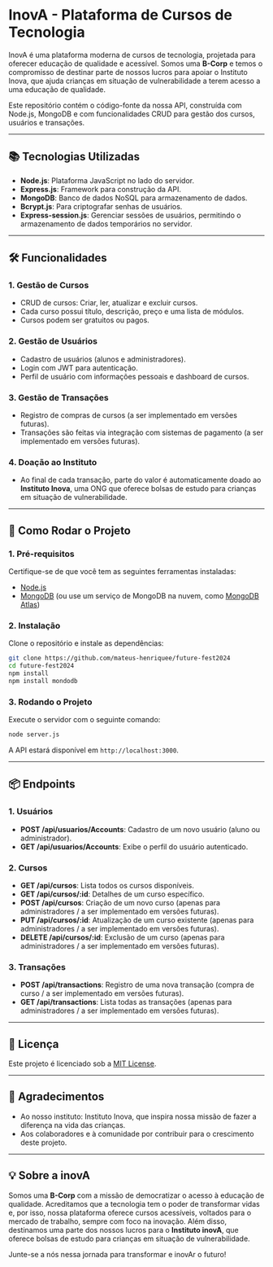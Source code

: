 # InovA - Plataforma de Cursos de Tecnologia
 
InovA é uma plataforma moderna de cursos de tecnologia, projetada para oferecer educação de qualidade e acessível. Somos uma **B-Corp** e temos o compromisso de destinar parte de nossos lucros para apoiar o Instituto Inova, que ajuda crianças em situação de vulnerabilidade a terem acesso a uma educação de qualidade.
 
Este repositório contém o código-fonte da nossa API, construída com Node.js, MongoDB e com funcionalidades CRUD para gestão dos cursos, usuários e transações.
 
---
 
## 📚 Tecnologias Utilizadas
 
- **Node.js**: Plataforma JavaScript no lado do servidor.
- **Express.js**: Framework para construção da API.
- **MongoDB**: Banco de dados NoSQL para armazenamento de dados.
- **Bcrypt.js**: Para criptografar senhas de usuários.
- **Express-session.js**: Gerenciar sessões de usuários, permitindo o armazenamento de dados temporários no servidor.
---
 
## 🛠️ Funcionalidades
 
### 1. **Gestão de Cursos**
- CRUD de cursos: Criar, ler, atualizar e excluir cursos.
- Cada curso possui título, descrição, preço e uma lista de módulos.
- Cursos podem ser gratuitos ou pagos.
 
### 2. **Gestão de Usuários**
- Cadastro de usuários (alunos e administradores).
- Login com JWT para autenticação.
- Perfil de usuário com informações pessoais e dashboard de cursos.
 
### 3. **Gestão de Transações**
- Registro de compras de cursos (a ser implementado em versões futuras).
- Transações são feitas via integração com sistemas de pagamento (a ser implementado em versões futuras).
 
### 4. **Doação ao Instituto**
- Ao final de cada transação, parte do valor é automaticamente doado ao **Instituto Inova**, uma ONG que oferece bolsas de estudo para crianças em situação de vulnerabilidade.
 
---
 
## 🚀 Como Rodar o Projeto
 
### 1. **Pré-requisitos**
Certifique-se de que você tem as seguintes ferramentas instaladas:
 
- [Node.js](https://nodejs.org/)
- [MongoDB](https://www.mongodb.com/try/download/community) (ou use um serviço de MongoDB na nuvem, como [MongoDB Atlas](https://www.mongodb.com/cloud/atlas))
 
### 2. **Instalação**
 
Clone o repositório e instale as dependências:
 
```bash
git clone https://github.com/mateus-henriquee/future-fest2024
cd future-fest2024
npm install
npm install mondodb
```
 
### 3. **Rodando o Projeto**
 
Execute o servidor com o seguinte comando:
 
```bash
node server.js
```
 
A API estará disponível em `http://localhost:3000`.
 
---
 
## 📦 Endpoints
 
### **1. Usuários**
 
- **POST /api/usuarios/Accounts**: Cadastro de um novo usuário (aluno ou administrador).
- **GET /api/usuarios/Accounts**: Exibe o perfil do usuário autenticado.
 
### **2. Cursos**
 
- **GET /api/cursos**: Lista todos os cursos disponíveis.
- **GET /api/cursos/:id**: Detalhes de um curso específico.
- **POST /api/cursos**: Criação de um novo curso (apenas para administradores / a ser implementado em versões futuras).
- **PUT /api/cursos/:id**: Atualização de um curso existente (apenas para administradores / a ser implementado em versões futuras).
- **DELETE /api/cursos/:id**: Exclusão de um curso (apenas para administradores / a ser implementado em versões futuras).
 
### **3. Transações**
 
- **POST /api/transactions**: Registro de uma nova transação (compra de curso / a ser implementado em versões futuras).
- **GET /api/transactions**: Lista todas as transações (apenas para administradores / a ser implementado em versões futuras).
 
---
 
## 📄 Licença
 
Este projeto é licenciado sob a [MIT License](LICENSE).
 
---
 
## 🙏 Agradecimentos
 
- Ao nosso instituto: Instituto Inova, que inspira nossa missão de fazer a diferença na vida das crianças.
- Aos colaboradores e à comunidade por contribuir para o crescimento deste projeto.
 
---
 
## 💡 Sobre a inovA
 
Somos uma **B-Corp** com a missão de democratizar o acesso à educação de qualidade. Acreditamos que a tecnologia tem o poder de transformar vidas e, por isso, nossa plataforma oferece cursos acessíveis, voltados para o mercado de trabalho, sempre com foco na inovação. Além disso, destinamos uma parte dos nossos lucros para o **Instituto inovA**, que oferece bolsas de estudo para crianças em situação de vulnerabilidade.
 
Junte-se a nós nessa jornada para transformar e inovAr o futuro!
